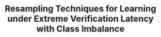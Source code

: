 ---
layout: publication
authors: 'C. Frederickson and R. Polikar'
title: 'Resampling Techniques for Learning under Extreme Verification Latency with Class Imbalance'
year: '2018'
conference: 'International Joint Conference on Neural Networks'
---